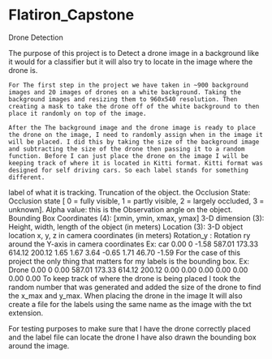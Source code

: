 # Flatiron_Capstone
Drone Detection

The purpose of this project is to Detect a drone image in a background like it would for a classifier but it will also try to locate in the image where the drone is. 

	For The first step in the project we have taken in ~900 background images and 20 images of drones on a white background. Taking the background images and resizing them to 960x540 resolution. Then creating a mask to take the drone off of the white background to then place it randomly on top of the image.

	After the The background image and the drone image is ready to place the drone on the image, I need to randomly assign when in the image it will be placed. I did this by taking the size of the background image and subtracting the size of the drone then passing it to a random function. Before I can just place the drone on the image I will be keeping track of where it is located in Kitti format. Kitti format was designed for self driving cars. So each label stands for something different.  
label of what it is tracking. 
Truncation of the object. 
the Occlusion State: Occlusion state [ 0 = fully visible, 1 = partly visible, 2 = largely occluded, 3 = unknown].
Alpha value: this is the Observation angle on the object. 
Bounding Box Coordinates (4): [xmin, ymin, xmax, ymax]
3-D dimension (3): Height, width, length of the object (in meters)
Location (3): 3-D object location x, y, z in camera coordinates (in meters)
Rotation_y : Rotation ry around the Y-axis in camera coordinates
 Ex: 
car 0.00 0 -1.58 587.01 173.33 614.12 200.12 1.65 1.67 3.64 -0.65 1.71 46.70 -1.59
For the case of this project the only thing that matters for my labels is the bounding box. 
Ex:
	Drone 0.00 0 0.00 587.01 173.33 614.12 200.12 0.00 0.00 0.00 0.00 0.00 0.00 0.00
To keep track of where the drone is being placed I took the random number that was generated and added the size of the drone to find the x_max and y_max. When placing the drone in the image It will also create a file for the labels using the same name as the image with the txt extension.

For testing purposes to make sure that I have the drone correctly placed and the label file can locate the drone I have also drawn the bounding box around the image.  
